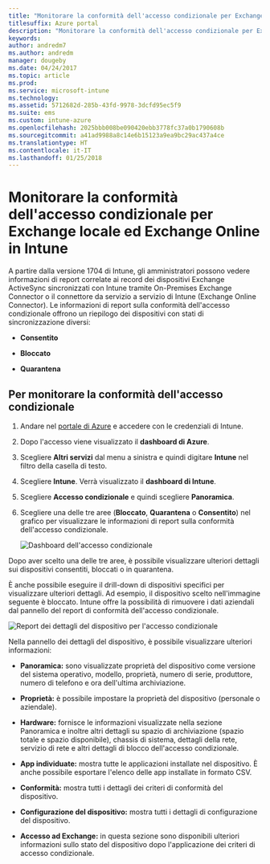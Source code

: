 ```yaml
---
title: "Monitorare la conformità dell'accesso condizionale per Exchange locale ed Exchange Online"
titlesuffix: Azure portal
description: "Monitorare la conformità dell'accesso condizionale per Exchange locale ed Exchange Online tramite il portale di Azure in Intune"
keywords: 
author: andredm7
ms.author: andredm
manager: dougeby
ms.date: 04/24/2017
ms.topic: article
ms.prod: 
ms.service: microsoft-intune
ms.technology: 
ms.assetid: 5712682d-285b-43fd-9978-3dcfd95ec5f9
ms.suite: ems
ms.custom: intune-azure
ms.openlocfilehash: 2025bbb008be090420ebb3778fc37a0b1790608b
ms.sourcegitcommit: a41ad9988a8c14e6b15123a9ea9bc29ac437a4ce
ms.translationtype: HT
ms.contentlocale: it-IT
ms.lasthandoff: 01/25/2018
---
```

# <a name="monitor-conditional-access-compliance-for-on-premises-exchange-and-exchange-online-in-intune"></a>Monitorare la conformità dell'accesso condizionale per Exchange locale ed Exchange Online in Intune

A partire dalla versione 1704 di Intune, gli amministratori possono vedere informazioni di report correlate ai record dei dispositivi Exchange ActiveSync sincronizzati con Intune tramite On-Premises Exchange Connector o il connettore da servizio a servizio di Intune (Exchange Online Connector). Le informazioni di report sulla conformità dell'accesso condizionale offrono un riepilogo dei dispositivi con stati di sincronizzazione diversi:

-   **Consentito**

-   **Bloccato**

-   **Quarantena**

## <a name="to-monitor-conditional-access-compliance"></a>Per monitorare la conformità dell'accesso condizionale

1.  Andare nel [portale di Azure](https://portal.azure.com/) e accedere con le credenziali di Intune.

2.  Dopo l'accesso viene visualizzato il **dashboard di Azure**.

3.  Scegliere **Altri servizi** dal menu a sinistra e quindi digitare **Intune** nel filtro della casella di testo.

4.  Scegliere **Intune**. Verrà visualizzato il **dashboard di Intune**.

5.  Scegliere **Accesso condizionale** e quindi scegliere **Panoramica**.

6.  Scegliere una delle tre aree (**Bloccato**, **Quarantena** o **Consentito**) nel grafico per visualizzare le informazioni di report sulla conformità dell'accesso condizionale.

    ![Dashboard dell'accesso condizionale](./media/CA-reporting-intune-1.png)

Dopo aver scelto una delle tre aree, è possibile visualizzare ulteriori dettagli sui dispositivi consentiti, bloccati o in quarantena.

È anche possibile eseguire il drill-down di dispositivi specifici per visualizzare ulteriori dettagli. Ad esempio, il dispositivo scelto nell'immagine seguente è bloccato. Intune offre la possibilità di rimuovere i dati aziendali dal pannello del report di conformità dell'accesso condizionale.

![Report dei dettagli del dispositivo per l'accesso condizionale](./media/CA-reporting-intune-3.png)

Nella pannello dei dettagli del dispositivo, è possibile visualizzare ulteriori informazioni:

-   **Panoramica:** sono visualizzate proprietà del dispositivo come versione del sistema operativo, modello, proprietà, numero di serie, produttore, numero di telefono e ora dell'ultima archiviazione.

-   **Proprietà:** è possibile impostare la proprietà del dispositivo (personale o aziendale).

-   **Hardware:** fornisce le informazioni visualizzate nella sezione Panoramica e inoltre altri dettagli su spazio di archiviazione (spazio totale e spazio disponibile), chassis di sistema, dettagli della rete, servizio di rete e altri dettagli di blocco dell'accesso condizionale.

-   **App individuate:** mostra tutte le applicazioni installate nel dispositivo. È anche possibile esportare l'elenco delle app installate in formato CSV.

-   **Conformità:** mostra tutti i dettagli dei criteri di conformità del dispositivo.

-   **Configurazione del dispositivo:** mostra tutti i dettagli di configurazione del dispositivo.

-   **Accesso ad Exchange:** in questa sezione sono disponibili ulteriori informazioni sullo stato del dispositivo dopo l'applicazione dei criteri di accesso condizionale.
